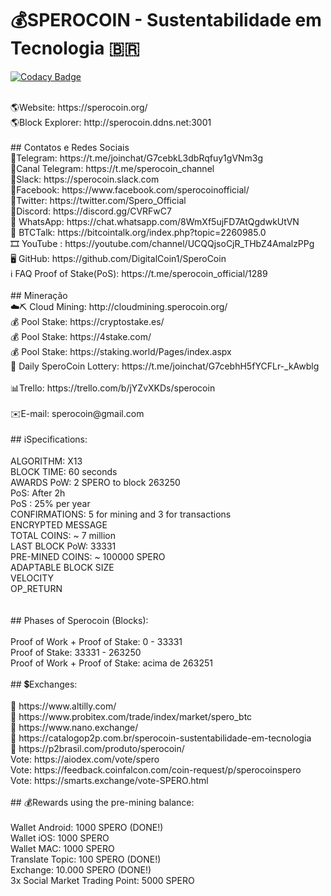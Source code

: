 # 💰SPEROCOIN - Sustentabilidade em Tecnologia 🇧🇷<br>

[![Codacy Badge](https://api.codacy.com/project/badge/Grade/4deb38ee22e9405791aed5b360506a56)](https://app.codacy.com/app/DigitalCoin1/Website_Official?utm_source=github.com&utm_medium=referral&utm_content=DigitalCoin1/Website_Official&utm_campaign=Badge_Grade_Dashboard)

<br>
🌎Website: https://sperocoin.org/<br>
🌎Block Explorer: http://sperocoin.ddns.net:3001<br>
<br>
##  Contatos e Redes Sociais<br>
💬Telegram: https://t.me/joinchat/G7cebkL3dbRqfuy1gVNm3g<br>
💬Canal Telegram: https://t.me/sperocoin_channel<br>
💬Slack: https://sperocoin.slack.com<br>
💬Facebook: https://www.facebook.com/sperocoinofficial/<br>
💬Twitter: https://twitter.com/Spero_Official<br>
💬Discord: https://discord.gg/CVRFwC7<br>
💬 WhatsApp: https://chat.whatsapp.com/8WmXf5ujFD7AtQgdwkUtVN<br>
📣 BTCTalk: https://bitcointalk.org/index.php?topic=2260985.0<br>
🎞 YouTube : https://youtube.com/channel/UCQQjsoCjR_THbZ4AmalzPPg<br>
🖥 GitHub: https://github.com/DigitalCoin1/SperoCoin<br>
ℹ️ FAQ Proof of Stake(PoS): https://t.me/sperocoin_official/1289<br>
<br>
##  Mineração<br>
☁️⛏ Cloud Mining: http://cloudmining.sperocoin.org/<br>
💰 Pool Stake: https://cryptostake.es/<br>
💰 Pool Stake: https://4stake.com/<br>
💰 Pool Stake: https://staking.world/Pages/index.aspx<br>
🎲 Daily SperoCoin Lottery: https://t.me/joinchat/G7cebhH5fYCFLr-_kAwblg<br>
<br>
📊Trello: https://trello.com/b/jYZvXKDs/sperocoin<br>
<br>
✉️E-mail: sperocoin@gmail.com<br>
<br>
##  ℹ️Specifications:<br>
<br>
ALGORITHM: X13<br>
BLOCK TIME: 60 seconds<br>
AWARDS PoW: 2 SPERO to block 263250<br>
PoS: After 2h<br>
PoS : 25% per year<br>
CONFIRMATIONS: 5 for mining and 3 for transactions<br>
ENCRYPTED MESSAGE<br>
TOTAL COINS: ~ 7 million<br>
LAST BLOCK PoW: 33331<br>
PRE-MINED COINS: ~ 100000 SPERO<br>
ADAPTABLE BLOCK SIZE<br>
VELOCITY<br>
OP_RETURN<br>
<br>
<br>
##  Phases of Sperocoin (Blocks):<br>
<br>
Proof of Work + Proof of Stake: 0 - 33331<br>
Proof of Stake: 33331 - 263250<br>
Proof of Work + Proof of Stake: acima de 263251<br>
<br>
##  💲Exchanges:<br>
<br>
💎 https://www.altilly.com/<br>
💎 https://www.probitex.com/trade/index/market/spero_btc<br>
💎 https://www.nano.exchange/<br>
💎 https://catalogop2p.com.br/sperocoin-sustentabilidade-em-tecnologia<br>
💎 https://p2brasil.com/produto/sperocoin/<br>
Vote: https://aiodex.com/vote/spero<br>
Vote: https://feedback.coinfalcon.com/coin-request/p/sperocoinspero<br>
Vote: https://smarts.exchange/vote-SPERO.html<br>
<br>
##  💰Rewards using the pre-mining balance:<br>
<br>
Wallet Android: 1000 SPERO (DONE!)<br>
Wallet iOS: 1000 SPERO<br>
Wallet MAC: 1000 SPERO<br>
Translate Topic: 100 SPERO (DONE!)<br>
Exchange: 10.000 SPERO (DONE!)<br>
3x Social Market Trading Point: 5000 SPERO<br>
<br>
